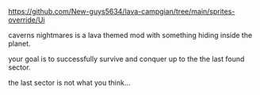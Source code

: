 https://github.com/New-guys5634/lava-campgian/tree/main/sprites-override/Ui

caverns nightmares is a lava themed mod with something hiding inside the planet.

your goal is to successfully survive and conquer up to the the last found sector.

the last sector is not what you think...
